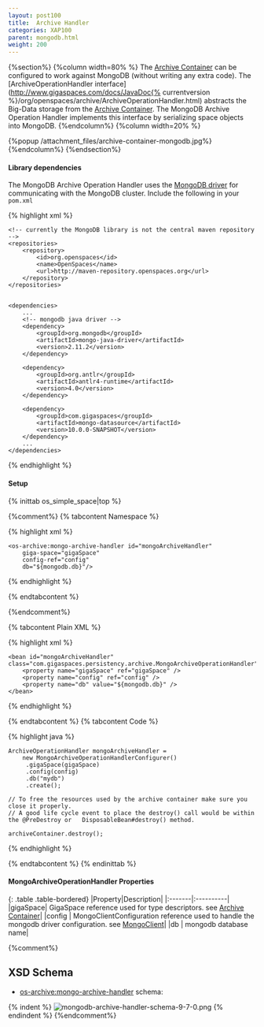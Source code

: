 ```yaml
---
layout: post100
title:  Archive Handler
categories: XAP100
parent: mongodb.html
weight: 200
---
```



{%section%}
{%column width=80% %}
The [Archive Container](./archive-container.html) can be configured to work against MongoDB (without writing any extra code). The [ArchiveOperationHandler interface](http://www.gigaspaces.com/docs/JavaDoc{% currentversion %}/org/openspaces/archive/ArchiveOperationHandler.html) abstracts the Big-Data storage from the [Archive Container](./archive-container.html). The MongoDB Archive Operation Handler implements this interface by serializing space objects into MongoDB.
{%endcolumn%}
{%column width=20% %}

{%popup /attachment_files/archive-container-mongodb.jpg%}
{%endcolumn%}
{%endsection%}


#### Library dependencies

The MongoDB Archive Operation Handler uses the [MongoDB driver](http://docs.mongodb.org/ecosystem/drivers/java/) for communicating with the MongoDB cluster.
Include the following in your `pom.xml`


{% highlight xml %}

	<!-- currently the MongoDB library is not the central maven repository --> 
	<repositories>
		<repository>
			<id>org.openspaces</id>
			<name>OpenSpaces</name>
			<url>http://maven-repository.openspaces.org</url>
		</repository>
	</repositories>


	<dependencies>
		...
		<!-- mongodb java driver -->
		<dependency>
			<groupId>org.mongodb</groupId>
			<artifactId>mongo-java-driver</artifactId>
			<version>2.11.2</version>
		</dependency>

		<dependency> 
			<groupId>org.antlr</groupId> 
			<artifactId>antlr4-runtime</artifactId> 
			<version>4.0</version> 
		</dependency> 

		<dependency>
    		<groupId>com.gigaspaces</groupId>
	    	<artifactId>mongo-datasource</artifactId>
    		<version>10.0.0-SNAPSHOT</version>
		</dependency>
		...
	</dependencies>
	
{% endhighlight %}



#### Setup

{% inittab os_simple_space|top %}

{%comment%}
{% tabcontent Namespace %}

{% highlight xml %}

	<os-archive:mongo-archive-handler id="mongoArchiveHandler" 
		giga-space="gigaSpace" 
		config-ref="config" 
		db="${mongodb.db}"/>
		
{% endhighlight %}

{% endtabcontent %}

{%endcomment%}

{% tabcontent Plain XML %}

{% highlight xml %}

	<bean id="mongoArchiveHandler" class="com.gigaspaces.persistency.archive.MongoArchiveOperationHandler">
		<property name="gigaSpace" ref="gigaSpace" />
		<property name="config" ref="config" />
		<property name="db" value="${mongodb.db}" />
	</bean>
	
{% endhighlight %}

{% endtabcontent %}
{% tabcontent Code %}

{% highlight java %}

	ArchiveOperationHandler mongoArchiveHandler =
		new MongoArchiveOperationHandlerConfigurer()
		 .gigaSpace(gigaSpace)
		 .config(config)
		 .db("mydb")
		 .create();

	// To free the resources used by the archive container make sure you close it properly.
	// A good life cycle event to place the destroy() call would be within the @PreDestroy or 	DisposableBean#destroy() method.

	archiveContainer.destroy();

{% endhighlight %}

{% endtabcontent %}
{% endinittab %}

#### MongoArchiveOperationHandler Properties

{: .table .table-bordered}
|Property|Description|
|:-------|:----------|
|gigaSpace| GigaSpace reference used for type descriptors. see [Archive Container](./archive-container.html#Configuration)|
|config | MongoClientConfiguration reference used to handle the mongodb driver configuration. see [MongoClient](http://api.mongodb.org/java/2.11.2/com/mongodb/MongoClient.html)|
|db | mongodb database name|


{%comment%}
## XSD Schema

- <os-archive:mongo-archive-handler> schema:

{% indent %}
![mongodb-archive-handler-schema-9-7-0.png](/attachment_files/mongodb-archive-handler-schema-9-7-0.png)
{% endindent %}
 {%endcomment%}